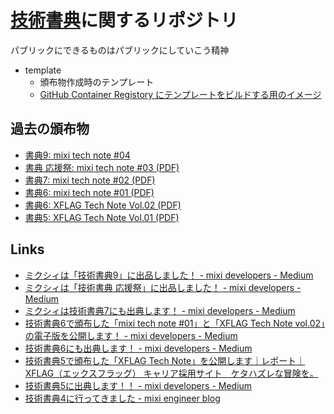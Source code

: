 # [技術書典](https://techbookfest.org)に関するリポジトリ

パブリックにできるものはパブリックにしていこう精神

- template
  - 頒布物作成時のテンプレート
  - [GitHub Container Registory にテンプレートをビルドする用のイメージ](https://github.com/orgs/mixigroup/packages/container/package/techbookfest)

## 過去の頒布物

- [書典9: mixi tech note #04](https://techbookfest.org/product/6713670480429056)
- [書典 応援祭: mixi tech note #03 (PDF)](https://speakerdeck.com/mixi_engineers/mixi-tech-note-number-03)
- [書典7: mixi tech note #02 (PDF)](https://speakerdeck.com/mixi_engineers/mixi-tech-note-number-02)
- [書典6: mixi tech note #01 (PDF)](https://speakerdeck.com/mixi_engineers/mixi-tech-note-number-01)
- [書典6: XFLAG Tech Note Vol.02 (PDF)](https://speakerdeck.com/mixi_engineers/xflag-tech-note-vol-dot-02)
- [書典5: XFLAG Tech Note Vol.01 (PDF)](https://speakerdeck.com/mixi_engineers/xflag-tech-note-vol-dot-01)

## Links

- [ミクシィは「技術書典9」に出品しました！ - mixi developers - Medium](https://medium.com/mixi-developers/techbookfest9-327ad5f5d7e5)
- [ミクシィは「技術書典 応援祭」に出品しました！ - mixi developers - Medium](https://medium.com/mixi-developers/techbookfest8-7c8010399a0a)
- [ミクシィは技術書典7にも出典します！ - mixi developers - Medium](https://medium.com/mixi-developers/techbookfest7-960fa7786555)
- [技術書典6で頒布した「mixi tech note #01」と「XFLAG Tech Note vol.02」の電子版を公開します！ - mixi developers - Medium](https://medium.com/mixi-developers/3c1af2525865)
- [技術書典6にも出典します！ - mixi developers - Medium](https://medium.com/mixi-developers/85415d6ba804)
- [技術書典5で頒布した「XFLAG Tech Note」を公開します｜レポート｜XFLAG（エックスフラッグ） キャリア採用サイト　ケタハズレな冒険を。](https://career.xflag.com/report/engineer/xflag-tech-note/)
- [技術書典5に出典します！！ - mixi developers - Medium](https://medium.com/mixi-developers/9cde1c8417e5)
- [技術書典4に行ってきました - mixi engineer blog](https://alpha.mixi.co.jp/entry/2018/04/23/182632)
